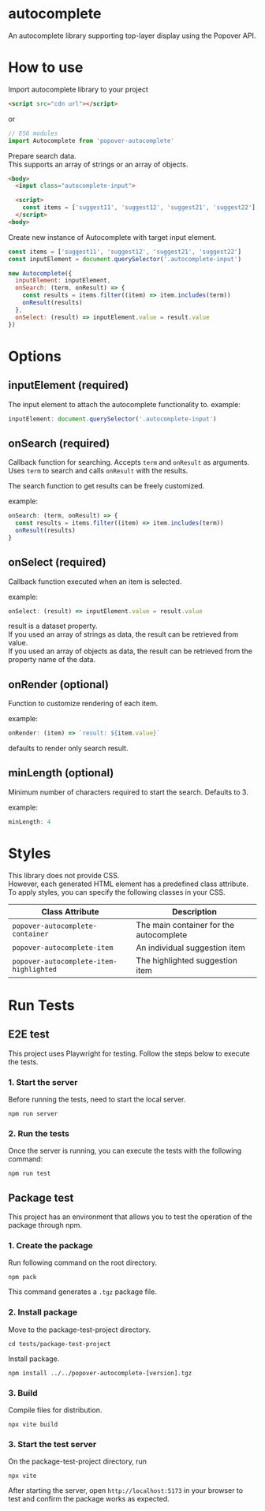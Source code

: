# autocomplete
An autocomplete library supporting top-layer display using the Popover API.

# How to use
Import autocomplete library to your project
```html
<script src="cdn url"></script>
```
or
```js
// ES6 modules
import Autocomplete from 'popover-autocomplete'
```
Prepare search data.   
This supports an array of strings or an array of objects.

```html
<body>
  <input class="autocomplete-input">

  <script>
    const items = ['suggest11', 'suggest12', 'suggest21', 'suggest22']
  </script>
<body>
```

Create new instance of Autocomplete with target input element.
```js
const items = ['suggest11', 'suggest12', 'suggest21', 'suggest22']
const inputElement = document.querySelector('.autocomplete-input')

new Autocomplete({
  inputElement: inputElement,
  onSearch: (term, onResult) => {
    const results = items.filter((item) => item.includes(term))
    onResult(results)
  },
  onSelect: (result) => inputElement.value = result.value
})
```
# Options
## inputElement (required)
The input element to attach the autocomplete functionality to.
example:
```js
inputElement: document.querySelector('.autocomplete-input')
```
## onSearch (required)
 Callback function for searching. Accepts `term` and `onResult` as arguments. Uses `term` to search and calls `onResult` with the results.   

 The search function to get results can be freely customized.  

example:
```js
onSearch: (term, onResult) => {
  const results = items.filter((item) => item.includes(term))
  onResult(results)
}
```
## onSelect (required)
Callback function executed when an item is selected.  

example:
```js
onSelect: (result) => inputElement.value = result.value
```
result is a dataset property.  
If you used an array of strings as data, the result can be retrieved from value.  
If you used an array of objects as data, the result can be retrieved from the property name of the data.
## onRender (optional)
Function to customize rendering of each item.  

example:
```js
onRender: (item) => `result: ${item.value}`
```
defaults to render only search result.
## minLength (optional)
Minimum number of characters required to start the search. Defaults to 3.

example:
```js
minLength: 4
```

# Styles
This library does not provide CSS.  
However, each generated HTML element has a predefined class attribute. To apply styles, you can specify the following classes in your CSS.

| Class Attribute                         | Description                             |
|-----------------------------------------|-----------------------------------------|
| `popover-autocomplete-container`        | The main container for the autocomplete |
| `popover-autocomplete-item`             | An individual suggestion item           |
| `popover-autocomplete-item-highlighted` | The highlighted suggestion item         |


# Run Tests
## E2E test
This project uses Playwright for testing. Follow the steps below to execute the tests.

### 1. Start the server
Before running the tests, need to start the local server.
```
npm run server
```

### 2. Run the tests
Once the server is running, you can execute the tests with the following command:
```
npm run test
```

## Package test
This project has an environment that allows you to test the operation of the package through npm.

### 1. Create the package
Run following command on the root directory.
```
npm pack
```
This command generates a `.tgz` package file.

### 2. Install package
Move to the package-test-project directory.
```
cd tests/package-test-project
```

Install package.
```
npm install ../../popover-autocomplete-[version].tgz
```

### 3. Build
Compile files for distribution.
```
npx vite build
```

### 3. Start the test server
On the package-test-project directory, run
```
npx vite
```

After starting the server, open `http://localhost:5173` in your browser to test and confirm the package works as expected.
